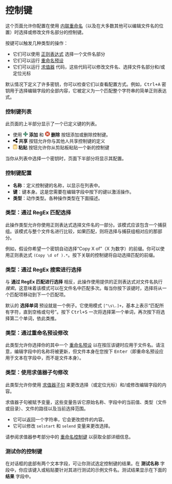 # 控制键

这个页面允许你配置在使用 [内联重命名](/Manual/file_operations/renaming_files/inline_rename.zh.md)（以及在大多数其他可以编辑文件名的位置）时选择或修改文件名部分的控制键。

按键可以触发几种类型的操作：

- 它们可以使用 [正则表达式](/Manual/reference/wildcard_reference/regular_expression_syntax.zh.md) 选择一个文件名部分
- 它们可以运行 [重命名预设](/Manual/file_operations/renaming_files/advanced_rename/rename_presets.zh.md)
- 它们可以运行 [求值器](/Manual/evaluator/README.zh.md) 代码，这些代码可以修改文件名、选择文件名部分和/或定位光标

默认情况下定义了许多密钥，你可以检查它们以查看配置方式。例如，<kbd>Ctrl+A</kbd> 密钥用于选择编辑字段的全部内容，它被定义为一个匹配整个字符串的简单正则表达式。

### 控制键列表

此页面的上半部分显示了一个已定义键的列表。

- 使用 ![](/Manual/images/media/13/button_add.png) **添加** 和 ![](/Manual/images/media/13/button_delete.png) **删除** 按钮添加或删除控制键。
- ![](/Manual/images/media/13/button_share.png) **共享** 按钮允许你与其他人共享控制键的定义
- ![](/Manual/images/media/13/button_paste.png) **粘贴** 按钮允许你从剪贴板粘贴一个新的控制键

当你从列表中选择一个密钥时，页面下半部分将显示其配置。

### 控制键配置

- **名称**：定义控制键的名称，以显示在列表中。
- **键**：键本身。这是您需要在编辑字段中按下的键以激活操作。
- **类型**：动作类型。各种操作类型在下面描述。

### 类型：通过 RegEx 匹配选择

此操作类型允许你使用正则表达式选择文件名的一部分。该模式应该包含一个捕获组。该模式与整个文件名进行比较，如果匹配，则将选择与捕获组相对应的那部分。

例如，假设你希望一个密钥自动选择“Copy X of”（X 为数字）的前缀。你可以使用正则表达式 <nobr>`(Copy \d of ).*`</nobr>。按下关联的控制键将自动选择匹配的前缀。

### 类型：通过 RegEx 搜索进行选择

与 **通过 RegEx 匹配进行选择** 相反，此操作使用提供的正则表达式对文件名执行 *搜索*。这意味着该模式可以在文件名中匹配多次。每当你按下该键时，选择将从一个匹配项移动到下一个匹配项。

默认的 **选择单词** 预设就是一个例子。它使用模式 <nobr>`[^\s\.]+`</nobr>，基本上表示“匹配所有字符，直到空格或句号”。按下 <kbd>Ctrl+S</kbd> 一次将选择第一个单词，再次按下将选择第二个单词，依此类推。

### 类型：通过重命名预设修改

此类型允许你选择你的其中一个 [重命名预设](/Manual/file_operations/renaming_files/advanced_rename/rename_presets.zh.md) 以在按压该键时应用于文件名。请注意，编辑字段中的名称将被更新，但文件本身在您按下 <kbd>Enter</kbd>（即重命名预设应用于文本在字段中，而不是文件本身）。

### 类型：使用求值器子句修改

此类型允许你使用 [求值器子句](/Manual/evaluator/README.zh.md) 来更改选择（或定位光标）和/或修改编辑字段的内容。

求值器子句被赋予变量，这些变量告诉它原始名称、字段中的当前值、类型（文件或目录）、文件的路径以及当前选择范围。

- 它可以返回一个字符串，它会更改控件的内容。
- 它可以修改 `selstart` 和 `selend` 变量来更改选择。

请参阅求值器参考部分中的 [重命名控制键](/Manual/evaluator/applicable_contexts/rename_control_keys.zh.md) 以获取全部详细信息。

### 测试你的控制键

在对话框的底部有两个文本字段，可让你测试选定控制键的结果。在 **测试名称** 字段中，你应该键入或粘贴要针对其进行测试的示例文件名。测试结果显示在下面的 **结果** 字段中。